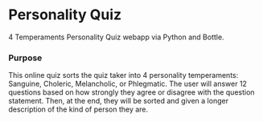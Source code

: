 # Personality Quiz
4 Temperaments Personality Quiz webapp via Python and Bottle.

### Purpose
This online quiz sorts the quiz taker into 4 personality temperaments: Sanguine, Choleric, Melancholic, or Phlegmatic. The user will answer 12 questions based on how strongly they agree or disagree with the question statement. Then, at the end, they will be sorted and given a longer description of the kind of person they are.
